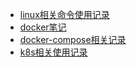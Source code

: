 
* [linux相关命令使用记录](/docker/doc/linux.md)
* [docker笔记](/docker/doc/docker.md)
* [docker-compose相关记录](/docker/doc/docker-compose.md)
* [k8s相关使用记录](/kubernetes/kubernetes.md)
